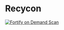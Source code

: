 # Recycon
[![Fortify on Demand Scan](https://github.com/StevanusO/Recycon/actions/workflows/fortify.yml/badge.svg)](https://github.com/StevanusO/Recycon/actions/workflows/fortify.yml)
